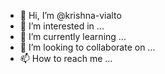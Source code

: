 - 👋 Hi, I’m @krishna-vialto
- 👀 I’m interested in ...
- 🌱 I’m currently learning ...
- 💞️ I’m looking to collaborate on ...
- 📫 How to reach me ...

<!---
krishna-vialto/krishna-vialto is a ✨ special ✨ repository because its `README.md` (this file) appears on your GitHub profile.
You can click the Preview link to take a look at your changes.
--->
